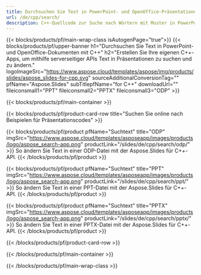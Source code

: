 ```yaml
---
title: Durchsuchen Sie Text in PowerPoint- und OpenOffice-Präsentationen mit C++
url: /de/cpp/search/
description: C++-Quellcode zur Suche nach Wörtern mit Muster in PowerPoint- und OpenOffice™-Präsentationen
---
```


{{< blocks/products/pf/main-wrap-class isAutogenPage="true">}}
{{< blocks/products/pf/upper-banner h1="Durchsuchen Sie Text in PowerPoint- und OpenOffice-Dokumenten mit C++" h2="Erstellen Sie Ihre eigenen C++-Apps, um mithilfe serverseitiger APIs Text in Präsentationen zu suchen und zu ändern." logoImageSrc="https://www.aspose.cloud/templates/aspose/img/products/slides/aspose_slides-for-cpp.svg" sourceAdditionalConversionTag="" pfName="Aspose.Slides" subTitlepfName="for C++" downloadUrl="" fileiconsmall1="PPT" fileiconsmall2="PPTX" fileiconsmall3="ODP" >}}

{{< blocks/products/pf/main-container >}}

{{< blocks/products/pf/product-card-row title="Suchen Sie online nach Beispielen für Präsentationscodes" >}}

{{< blocks/products/pf/product pfName="Suchtext" title="ODP" imgSrc="https://www.aspose.cloud/templates/asposeapp/images/products/logo/aspose_search-app.png" productLink="/slides/de/cpp/search/odp/" >}}
So ändern Sie Text in einer ODP-Datei mit der Aspose.Slides für C++-API.
{{< /blocks/products/pf/product >}}

{{< blocks/products/pf/product pfName="Suchtext" title="PPT" imgSrc="https://www.aspose.cloud/templates/asposeapp/images/products/logo/aspose_search-app.png" productLink="/slides/de/cpp/search/ppt/" >}}
So ändern Sie Text in einer PPT-Datei mit der Aspose.Slides für C++-API.
{{< /blocks/products/pf/product >}}

{{< blocks/products/pf/product pfName="Suchtext" title="PPTX" imgSrc="https://www.aspose.cloud/templates/asposeapp/images/products/logo/aspose_search-app.png" productLink="/slides/de/cpp/search/pptx/" >}}
So ändern Sie Text in einer PPTX-Datei mit der Aspose.Slides für C++-API.
{{< /blocks/products/pf/product >}}



{{< /blocks/products/pf/product-card-row >}}

{{< /blocks/products/pf/main-container >}}
    
{{< /blocks/products/pf/main-wrap-class >}}